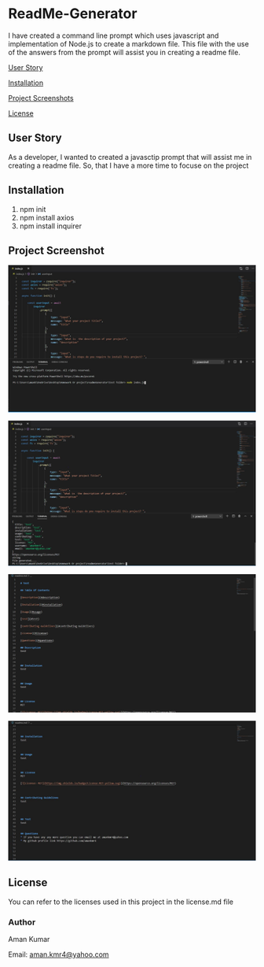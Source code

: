# ReadMe-Generator
I have created a command line prompt which uses javascript and implementation of Node.js to create a markdown file. This file with the use of the answers from the prompt will assist you in creating a readme file.

[User Story](#User-Story)

[Installation](#installation)

[Project Screenshots](#Project-Screenshots)

[License](#license)


## User Story
As a developer,
I wanted to created a javasctip prompt that will assist me in creating a readme file. 
So, that I have a more time to focuse on the project


## Installation

1. npm init 
2. npm install axios 
3. npm install inquirer


## Project Screenshot
![Screentshot 1](././Screenshots/screenshot1.JPG)

![Screentshot 2](./Screenshots/screenshot2.JPG)

![Screentshot 3](./Screenshots/screenshot3.JPG)

![Screentshot 4](./Screenshots/screenshot4.JPG)

## License

You can refer to the licenses used in this project in the license.md file

### Author

Aman Kumar

Email: aman.kmr4@yahoo.com
